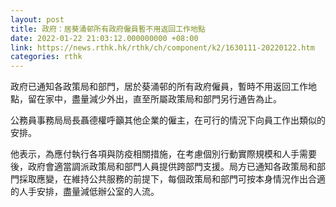 ```yaml
---
layout: post
title: 政府：居葵涌邨所有政府僱員暫不用返回工作地點
date: 2022-01-22 21:03:12.000000000 +08:00
link: https://news.rthk.hk/rthk/ch/component/k2/1630111-20220122.htm
categories: rthk
---
```


政府已通知各政策局和部門，居於葵涌邨的所有政府僱員，暫時不用返回工作地點，留在家中，盡量減少外出，直至所屬政策局和部門另行通告為止。

公務員事務局局長聶德權呼籲其他企業的僱主，在可行的情況下向員工作出類似的安排。

他表示，為應付執行各項與防疫相關措施，在考慮個別行動實際規模和人手需要後，政府會適當調派政策局和部門人員提供跨部門支援。局方已通知各政策局和部門採取應變，在維持公共服務的前提下，每個政策局和部門可按本身情況作出合適的人手安排，盡量減低辦公室的人流。
